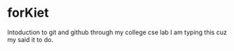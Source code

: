 # forKiet
Intoduction to git and github through my college cse lab
I am typing this cuz my said it to do.
